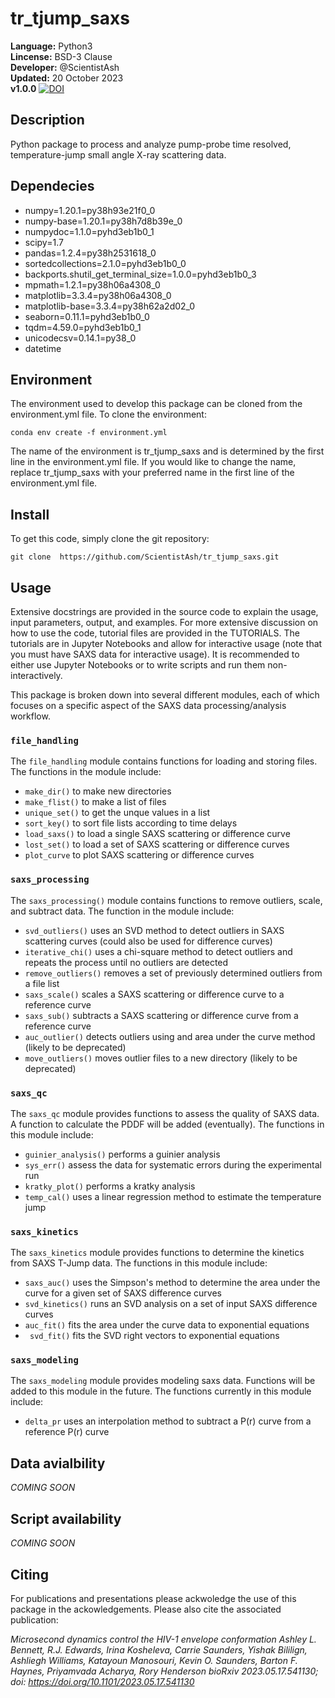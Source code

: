 # tr_tjump_saxs
**Language:** Python3 <br>
**Lincense:** BSD-3 Clause <br>
**Developer:** @ScientistAsh <br>
**Updated:** 20 October 2023 <br>
**v1.0.0** [![DOI](https://zenodo.org/badge/622369035.svg)](https://zenodo.org/doi/10.5281/zenodo.10028766) <br>

## Description
Python package to process and analyze pump-probe time resolved, temperature-jump small angle X-ray scattering data.

## Dependecies
- numpy=1.20.1=py38h93e21f0_0
- numpy-base=1.20.1=py38h7d8b39e_0
- numpydoc=1.1.0=pyhd3eb1b0_1
- scipy=1.7
- pandas=1.2.4=py38h2531618_0
- sortedcollections=2.1.0=pyhd3eb1b0_0
- backports.shutil_get_terminal_size=1.0.0=pyhd3eb1b0_3
- mpmath=1.2.1=py38h06a4308_0
- matplotlib=3.3.4=py38h06a4308_0
- matplotlib-base=3.3.4=py38h62a2d02_0
- seaborn=0.11.1=pyhd3eb1b0_0
- tqdm=4.59.0=pyhd3eb1b0_1
- unicodecsv=0.14.1=py38_0
- datetime

## Environment 
The environment used to develop this package can be cloned from the environment.yml file. To clone the environment:

`conda env create -f environment.yml` 

The name of the environment is tr_tjump_saxs and is determined by the first line in the environment.yml file. 
If you would like to change the name, replace tr_tjump_saxs with your preferred name in the first line of the environment.yml file. 

## Install
To get this code, simply clone the git repository:

`git clone  https://github.com/ScientistAsh/tr_tjump_saxs.git`

## Usage 
Extensive docstrings are provided in the source code to explain the usage, input parameters, output, and examples.
For more extensive discussion on how to use the code, tutorial files are provided in the TUTORIALS. 
The tutorials are in Jupyter Notebooks and allow for interactive usage (note that you must have SAXS data for interactive usage).
It is recommended to either use Jupyter Notebooks or to write scripts and run them non-interactively. 

This package is broken down into several different modules, each of which focuses on a specific aspect of the SAXS data processing/analysis workflow. 

### `file_handling`
The `file_handling` module contains functions for loading and storing files. The functions in the module include:
- `make_dir()` to make new directories
- `make_flist()` to make a list of files
- `unique_set()` to get the unque values in a list
- `sort_key()` to sort file lists according to time delays
- `load_saxs()` to load a single SAXS scattering or difference curve
- `lost_set()` to load a set of SAXS scattering or difference curves
- `plot_curve` to plot SAXS scattering or difference curves

### `saxs_processing`
The `saxs_processing()` module contains functions to remove outliers, scale, and subtract data. The function in the module include:
- `svd_outliers()` uses an SVD method to detect outliers in SAXS scattering curves (could also be used for difference curves)
- `iterative_chi()` uses a chi-square method to detect outliers and repeats the process until no outliers are detected
- `remove_outliers()` removes a set of previously determined outliers from a file list
- `saxs_scale()` scales a SAXS scattering or difference curve to a reference curve
- `saxs_sub()` subtracts a SAXS scattering or difference curve from a reference curve
- `auc_outlier()` detects outliers using and area under the curve method (likely to be deprecated) 
- `move_outliers()` moves outlier files to a new directory (likely to be deprecated)

### `saxs_qc`
The `saxs_qc` module provides functions to assess the quality of SAXS data. A function to calculate the PDDF will be added (eventually). The functions in this module include:
- `guinier_analysis()` performs a guinier analysis
- `sys_err()` assess the data for systematic errors during the experimental run
- `kratky_plot()` performs a kratky analysis 
- `temp_cal()` uses a linear regression method to estimate the temperature jump

### `saxs_kinetics`
The `saxs_kinetics` module provides functions to determine the kinetics from SAXS T-Jump data. The functions in this module include:
- `saxs_auc()` uses the Simpson's method to determine the area under the curve for a given set of SAXS difference curves
- `svd_kinetics()` runs an SVD analysis on a set of input SAXS difference curves
- `auc_fit()` fits the area under the curve data to exponential equations
- ` svd_fit()` fits the SVD right vectors to exponential equations

### `saxs_modeling`
The `saxs_modeling` module provides modeling saxs data. Functions will be added to this module in the future. The functions currently in this module include:
- `delta_pr` uses an interpolation method to subtract a P(r) curve from a reference P(r) curve

## Data avialbility
*COMING SOON*

## Script availability 
*COMING SOON*

## Citing
For publications and presentations please ackwoledge the use of this package in the ackowledgements. 
Please also cite the associated publication:

*Microsecond dynamics control the HIV-1 envelope conformation
Ashley L. Bennett, R.J. Edwards, Irina Kosheleva, Carrie Saunders, Yishak Bililign, Ashliegh Williams, Katayoun Manosouri, 
Kevin O. Saunders, Barton F. Haynes, Priyamvada Acharya, Rory Henderson
bioRxiv 2023.05.17.541130; doi: https://doi.org/10.1101/2023.05.17.541130*

